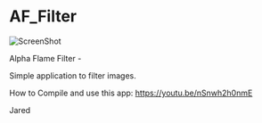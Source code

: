 # AF_Filter

![ScreenShot](http://lostsidedead.biz/osx/AF_Filter.png "screenshot")

Alpha Flame Filter -

Simple application to filter images.

How to Compile and use this app: https://youtu.be/nSnwh2h0nmE

Jared 
